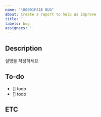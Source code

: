 ```yaml
---
name: "\U0001F41E BUG"
about: Create a report to help us improve
title: ''
labels: bug
assignees: ''
---
```


## Description

설명을 작성하세요.

## To-do

- [] todo
- [] todo

## ETC
